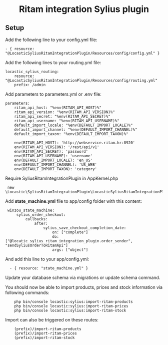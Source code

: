 
<h1 align="center">Ritam integration Sylius plugin</h1>

## Setup

Add the following line to your config.yml file:

    
    - { resource: "@LocasticSyliusRitamIntegrationPlugin/Resources/config/config.yml" }
 
Add the following lines to your routing.yml file:
    
    locastic_sylius_routing:
        resource: "@LocasticSyliusRitamIntegrationPlugin/Resources/config/routing.yml"
        prefix: /admin

Add parameters to parameters.yml or .env file:
    
    parameters:
        ritam_api_host: "%env(RITAM_API_HOST)%"
        ritam_api_version: "%env(RITAM_API_VERSION)%"
        ritam_api_secret: "%env(RITAM_API_SECRET)%"
        ritam_api_username: "%env(RITAM_API_USERNAME)%"
        default_import_locale: "%env(DEFAULT_IMPORT_LOCALE)%"
        default_import_channel: "%env(DEFAULT_IMPORT_CHANNEL)%"
        default_import_taxon: "%env(DEFAULT_IMPORT_TAXON)%"
    
        env(RITAM_API_HOST): 'http://webservice.ritam.hr:8920'
        env(RITAM_API_VERSION): '/rest/api/v1'
        env(RITAM_API_SECRET): 'password'
        env(RITAM_API_USERNAME): 'username'
        env(DEFAULT_IMPORT_LOCALE): 'en_US'
        env(DEFAULT_IMPORT_CHANNEL): 'US_WEB'
        env(DEFAULT_IMPORT_TAXON): 'category'

    
Require SyliusRitamIntegrationPlugin in AppKernel.php
    
     new \Locastic\SyliusRitamIntegrationPlugin\LocasticSyliusRitamIntegrationPlugin(),

Add **state_machine.yml** file to app/config folder with this content:
     
     
     winzou_state_machine:
         sylius_order_checkout:
             callbacks:
                 after:
                     sylius_save_checkout_completion_date:
                         on: ["complete"]
                         do: ["@locatic_sylius_ritam_integration_plugin.order_sender", "sendSyliusOrderToRitamApi"]
                         args: ["object"]

And add this line to your app/config.yml:

      - { resource: "state_machine.yml" }
      
Update your database schema via migrations or update schema command.

You should now be able to import products, prices and stock information via following commands:

        php bin/console locastic:sylius:import-ritam-products
        php bin/console locastic:sylius:import-ritam-prices
        php bin/console locastic:sylius:import-ritam-stock
       
Import can also be triggered on these routes:
    
        (prefix)/import-ritam-products
        (prefix)/import-ritam-prices
        (prefix)/import-ritam-stock
     

